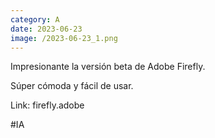 ```yaml
--- 
category: A 
date: 2023-06-23 
image: /2023-06-23_1.png 
--- 
```


Impresionante la versión beta de Adobe Firefly. 

Súper cómoda y fácil de usar. 

Link: firefly.adobe

#IA